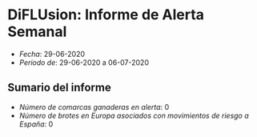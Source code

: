 # DiFLUsion: Informe de Alerta Semanal 

 - *Fecha*: 29-06-2020
 - *Periodo de*: 29-06-2020 a 06-07-2020

## Sumario del informe 
 - *Número de comarcas ganaderas en alerta*: 0
 - *Número de brotes en Europa asociados con movimientos de riesgo a España*: 0